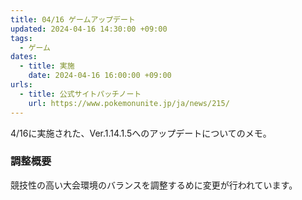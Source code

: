 ```yaml
---
title: 04/16 ゲームアップデート
updated: 2024-04-16 14:30:00 +09:00
tags:
  - ゲーム
dates:
  - title: 実施
    date: 2024-04-16 16:00:00 +09:00
urls:
  - title: 公式サイトパッチノート
    url: https://www.pokemonunite.jp/ja/news/215/
---
```


4/16に実施された、Ver.1.14.1.5へのアップデートについてのメモ。

<!-- more -->
### 調整概要
競技性の高い大会環境のバランスを調整するめに変更が行われています。
